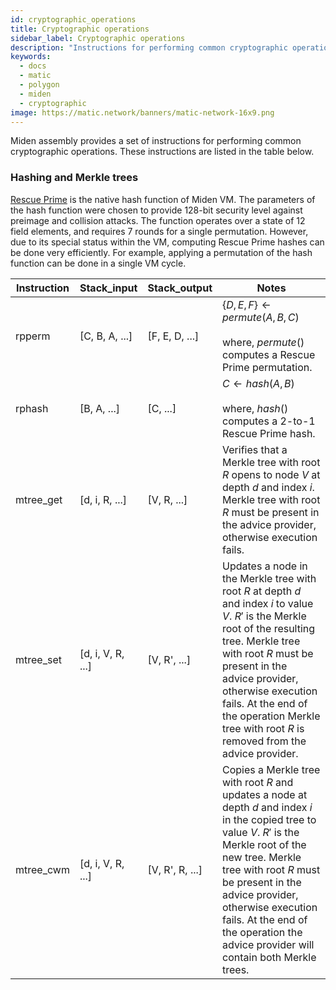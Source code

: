 ```yaml
---
id: cryptographic_operations
title: Cryptographic operations
sidebar_label: Cryptographic operations
description: "Instructions for performing common cryptographic operations."
keywords:
  - docs
  - matic
  - polygon
  - miden
  - cryptographic
image: https://matic.network/banners/matic-network-16x9.png 
---
```


Miden assembly provides a set of instructions for performing common cryptographic operations. These instructions are listed in the table below.

### Hashing and Merkle trees
[Rescue Prime](https://eprint.iacr.org/2020/1143) is the native hash function of Miden VM. The parameters of the hash function were chosen to provide 128-bit security level against preimage and collision attacks. The function operates over a state of 12 field elements, and requires 7 rounds for a single permutation. However, due to its special status within the VM, computing Rescue Prime hashes can be done very efficiently. For example, applying a permutation of the hash function can be done in a single VM cycle. 

| Instruction    | Stack_input     | Stack_output   | Notes                                      |
| -------------- | --------------- | -------------- | ------------------------------------------ |
| rpperm         | [C, B, A, ...]  | [F, E, D, ...] | $\{D, E, F\} \leftarrow permute(A, B, C)$ <br></br> where, $permute()$ computes a Rescue Prime permutation. |
| rphash         | [B, A, ...]     | [C, ...]       | $C \leftarrow hash(A,B)$ <br></br> where, $hash()$ computes a 2-to-1 Rescue Prime hash. |
| mtree_get      | [d, i, R, ...]  | [V, R, ...] | Verifies that a Merkle tree with root $R$ opens to node $V$ at depth $d$ and index $i$. Merkle tree with root $R$ must be present in the advice provider, otherwise execution fails. |
| mtree_set      | [d, i, V, R, ...] | [V, R', ...] | Updates a node in the Merkle tree with root $R$ at depth $d$ and index $i$ to value $V$. $R'$ is the Merkle root of the resulting tree. Merkle tree with root $R$ must be present in the advice provider, otherwise execution fails. At the end of the operation Merkle tree with root $R$ is removed from the advice provider. |
| mtree_cwm      | [d, i, V, R, ...] | [V, R', R, ...] | Copies a Merkle tree with root $R$ and updates a node at depth $d$ and index $i$ in the copied tree to value $V$. $R'$ is the Merkle root of the new tree. Merkle tree with root $R$ must be present in the advice provider, otherwise execution fails. At the end of the operation the advice provider will contain both Merkle trees. |
